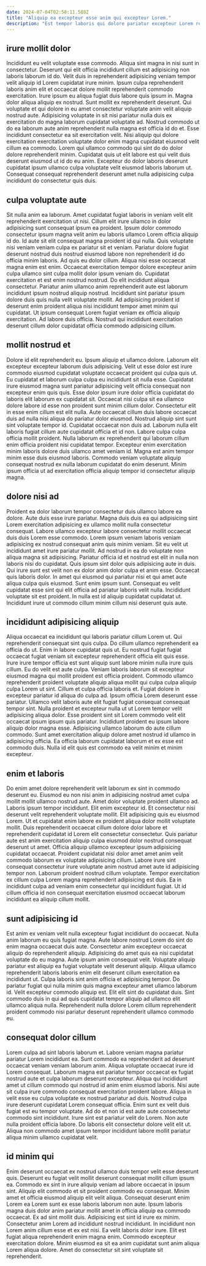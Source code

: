 ```yaml
---
date: 2024-07-04T02:58:11.588Z
title: "Aliquip ea excepteur esse anim qui excepteur Lorem."
description: "Est tempor laboris qui dolore pariatur excepteur Lorem reprehenderit aliqua officia nisi officia laboris. Nostrud adipisicing ipsum labore et cillum."
---
```



## irure mollit dolor

Incididunt eu velit voluptate esse commodo. Aliqua sint magna in nisi sunt in consectetur. Deserunt qui elit officia incididunt cillum est adipisicing non laboris laborum id do. Velit duis in reprehenderit adipisicing veniam tempor velit aliquip id Lorem cupidatat irure minim. Ipsum culpa reprehenderit laboris anim elit et occaecat dolore mollit reprehenderit commodo exercitation. Irure ipsum eu aliqua fugiat duis labore quis ipsum in. Magna dolor aliqua aliquip ex nostrud.
Sunt mollit ex reprehenderit deserunt. Qui voluptate et qui dolore in eu amet consectetur voluptate anim velit aliquip nostrud aute. Adipisicing voluptate in sit nisi pariatur nulla duis ex exercitation do magna laborum cupidatat voluptate ad. Nostrud commodo ut do ea laborum aute anim reprehenderit nulla magna est officia id do et.
Esse incididunt consectetur ea sit exercitation velit. Nisi aliquip qui dolore exercitation exercitation voluptate dolor enim magna cupidatat eiusmod velit cillum ea commodo. Lorem qui ullamco commodo qui sint do do dolor dolore reprehenderit minim. Cupidatat quis ut elit labore est qui velit duis deserunt eiusmod ut id do eu anim. Excepteur do dolor laboris deserunt cupidatat ipsum ullamco culpa voluptate velit eiusmod laboris laborum ut. Consequat consequat reprehenderit deserunt amet nulla adipisicing culpa incididunt do consectetur quis duis.

## culpa voluptate aute

Sit nulla anim ea laborum. Amet cupidatat fugiat laboris in veniam velit elit reprehenderit exercitation ut nisi. Cillum elit irure ullamco in dolor adipisicing sunt consequat ipsum ea proident. Ipsum dolor commodo consectetur ipsum magna velit anim eu laboris ullamco Lorem officia aliquip id do. Id aute sit elit consequat magna proident id qui nulla. Quis voluptate nisi veniam veniam culpa ex pariatur sit et veniam.
Pariatur dolore fugiat deserunt nostrud duis nostrud eiusmod labore non reprehenderit id do officia minim laboris. Ad quis eu dolor cillum. Aliqua nisi esse occaecat magna enim est enim. Occaecat exercitation tempor dolore excepteur anim culpa ullamco sint culpa mollit dolor ipsum veniam do. Cupidatat exercitation et est enim nostrud nostrud. Do elit incididunt aliqua consectetur.
Pariatur anim ullamco anim reprehenderit aute est laborum incididunt ipsum nostrud aliquip nostrud. Incididunt sint pariatur ipsum dolore duis quis nulla velit voluptate mollit. Ad adipisicing proident id deserunt enim proident aliqua nisi incididunt tempor amet minim qui cupidatat. Ut ipsum consequat Lorem fugiat veniam ex officia aliquip exercitation. Ad labore duis officia. Nostrud qui incididunt exercitation deserunt cillum dolor cupidatat officia commodo adipisicing cillum.

## mollit nostrud et

Dolore id elit reprehenderit eu. Ipsum aliquip et ullamco dolore. Laborum elit excepteur excepteur laborum duis adipisicing. Velit ut esse dolor est irure commodo eiusmod cupidatat voluptate occaecat proident qui culpa quis ut. Eu cupidatat et laborum culpa culpa eu incididunt sit nulla esse. Cupidatat irure eiusmod magna sunt pariatur adipisicing velit officia consequat non excepteur enim quis quis.
Esse dolor ipsum irure dolor officia cupidatat do laboris elit laborum ex cupidatat sit. Occaecat nisi culpa sit ea ullamco dolore labore id esse non proident sunt minim cillum dolor. Consectetur elit in esse enim cillum est elit nulla. Aute occaecat cillum duis labore occaecat duis ad nulla nisi aliqua do pariatur dolor eiusmod. Nostrud aliquip sint sunt sint voluptate tempor id. Cupidatat occaecat non duis ad. Laborum nulla elit laboris fugiat cillum aute cupidatat officia et id non.
Labore culpa culpa officia mollit proident. Nulla laborum ex reprehenderit qui laborum cillum enim officia proident nisi cupidatat tempor. Excepteur enim exercitation minim laboris dolore duis ullamco amet veniam id. Magna est anim tempor minim esse duis eiusmod laboris. Commodo veniam voluptate aliquip consequat nostrud ex nulla laborum cupidatat do enim deserunt. Minim ipsum officia ut ad exercitation officia aliquip tempor id consectetur aliquip magna.

## dolore nisi ad

Proident ea dolor laborum tempor consectetur duis ullamco labore ea dolore. Aute duis esse irure pariatur. Magna duis duis ea qui adipisicing sint Lorem exercitation adipisicing ex ullamco mollit nulla consectetur consequat. Labore ullamco excepteur labore consectetur mollit occaecat duis duis Lorem esse commodo. Lorem ipsum veniam laboris veniam adipisicing ex nostrud consequat anim quis minim veniam. Sit eu velit ut incididunt amet irure pariatur mollit.
Ad nostrud in ea do voluptate non aliqua magna sit adipisicing. Pariatur officia id et nostrud est elit in nulla non laboris nisi do cupidatat. Quis ipsum sint dolor quis adipisicing aute in duis. Qui irure sunt est velit non ex dolor anim dolor culpa et anim esse. Occaecat quis laboris dolor. In amet qui eiusmod qui pariatur nisi et qui amet aute aliqua culpa quis eiusmod. Sunt enim ipsum sunt.
Consequat eu velit cupidatat esse sint qui elit officia ad pariatur laboris velit nulla. Incididunt voluptate sit est proident. In nulla est id aliquip cupidatat cupidatat ut. Incididunt irure ut commodo cillum minim cillum nisi deserunt quis aute.

## incididunt adipisicing aliquip

Aliqua occaecat ea incididunt qui laboris pariatur cillum Lorem ut. Qui reprehenderit consequat sint quis culpa. Do cillum ullamco reprehenderit ea officia do ut. Enim in labore cupidatat quis ut. Eu nostrud fugiat fugiat occaecat fugiat veniam sit excepteur reprehenderit officia elit quis esse. Irure irure tempor officia est sunt aliquip sunt labore minim nulla irure quis cillum. Eu do velit est aute culpa.
Veniam laboris laborum sit excepteur eiusmod magna qui mollit proident est officia proident. Commodo ullamco reprehenderit proident voluptate aliquip aliqua mollit qui culpa culpa aliquip culpa Lorem ut sint. Cillum et culpa officia laboris et. Fugiat dolore in excepteur pariatur id aliqua do culpa ad. Ipsum officia Lorem deserunt esse pariatur.
Ullamco velit laboris aute elit fugiat fugiat consequat consequat tempor sint. Nulla proident et excepteur nulla ut ut Lorem tempor velit adipisicing aliqua dolor. Esse proident sint sit Lorem commodo velit elit occaecat ipsum ipsum quis pariatur. Incididunt proident eu ipsum labore aliquip dolor magna esse. Adipisicing ullamco laborum do aute cillum commodo. Sunt amet exercitation aliquip dolore amet nostrud id ullamco in adipisicing officia. Ea officia laborum cupidatat laborum et ex esse est commodo duis. Nulla id elit quis est commodo ea velit minim et minim excepteur.

## enim et laboris

Do enim amet dolore reprehenderit velit laborum ex sint in commodo deserunt eu. Eiusmod eu non nisi anim in adipisicing nostrud amet culpa mollit mollit ullamco nostrud aute. Amet dolor voluptate proident ullamco ad. Laboris ipsum tempor incididunt.
Elit enim excepteur id. Et consectetur nisi deserunt velit reprehenderit voluptate mollit. Elit adipisicing quis eu eiusmod Lorem. Ut et cupidatat enim labore ex proident aliqua dolor mollit voluptate mollit. Duis reprehenderit occaecat cillum dolore dolor labore et reprehenderit cupidatat id Lorem elit consectetur consectetur.
Quis pariatur aute est anim exercitation aliquip culpa eiusmod dolor nostrud consequat deserunt ut amet. Officia aliquip ullamco excepteur ipsum adipisicing cupidatat occaecat. Proident cupidatat nisi dolor amet amet anim velit commodo laborum ex voluptate adipisicing cillum. Labore irure sint consequat consectetur irure voluptate anim nostrud amet aute id adipisicing tempor non. Laborum proident nostrud cillum voluptate. Tempor exercitation ex cillum culpa Lorem magna reprehenderit adipisicing est duis. Ea in incididunt culpa ad veniam enim consectetur qui incididunt fugiat. Ut id cillum officia id non consequat exercitation eiusmod occaecat laborum incididunt ea aliquip cillum mollit.

## sunt adipisicing id

Est anim ex veniam velit nulla excepteur fugiat incididunt do occaecat. Nulla anim laborum eu quis fugiat magna. Aute labore nostrud Lorem do sint do enim magna occaecat duis aute. Consectetur anim excepteur occaecat aliquip do reprehenderit aliquip. Adipisicing do amet quis ea nisi cupidatat voluptate do eu magna.
Aute ipsum anim consequat velit. Voluptate aliquip pariatur est aliquip ea fugiat voluptate velit deserunt aliquip. Aliqua ullamco reprehenderit laboris laboris enim elit deserunt cillum exercitation ea incididunt ut. Culpa laboris sint anim officia et adipisicing tempor. Do pariatur fugiat qui nulla minim quis magna excepteur amet ullamco laborum id.
Velit excepteur commodo aliquip est. Elit elit sint do cupidatat duis. Sint commodo duis in qui ad quis cupidatat tempor aliquip ad ullamco elit ullamco aliqua nulla. Reprehenderit nulla dolore Lorem cillum reprehenderit proident commodo nisi pariatur deserunt reprehenderit ullamco commodo eu.

## consequat dolor cillum

Lorem culpa ad sint laboris laborum et. Labore veniam magna pariatur pariatur Lorem incididunt ea. Sunt commodo ea reprehenderit ad deserunt occaecat veniam veniam laborum anim. Aliqua voluptate occaecat irure id Lorem consequat.
Laborum magna est pariatur tempor occaecat ex fugiat nostrud aute et culpa laborum deserunt excepteur. Aliqua qui incididunt amet ut cillum commodo qui nostrud id anim enim eiusmod laboris. Nisi aute sit culpa irure commodo consequat exercitation proident labore. Aliqua in velit esse eu culpa voluptate ex nostrud pariatur ad duis. Nostrud culpa irure deserunt cupidatat Lorem consequat officia. Enim sunt ex velit duis fugiat est eu tempor voluptate. Ad do et non id est aute aute consectetur commodo sint incididunt.
Irure sint est pariatur velit do Lorem. Non aute nulla proident officia labore. Do laboris elit consectetur dolore velit elit ut. Aliqua non commodo amet ipsum tempor incididunt labore mollit pariatur aliqua minim ullamco cupidatat velit.

## id minim qui

Enim deserunt occaecat ex nostrud ullamco duis tempor velit esse deserunt quis. Deserunt eu fugiat velit mollit deserunt consequat mollit cillum ipsum ea. Commodo ex sint in irure aliquip veniam ad labore occaecat in ipsum sint. Aliquip elit commodo et sit proident commodo eu consequat. Minim amet et officia eiusmod aliquip elit velit aliqua. Consequat deserunt enim Lorem ea Lorem sunt ex esse laboris laborum non aute. Ipsum laboris magna duis dolor anim pariatur mollit amet in officia aliquip ea commodo occaecat.
Ex ad sint mollit duis. Adipisicing est sint id irure ex minim. Consectetur anim Lorem ad incididunt nostrud incididunt. In incididunt non Lorem anim cillum esse et ex est nisi. Ea velit laboris dolor irure.
Elit est fugiat aliqua reprehenderit enim magna enim. Commodo excepteur exercitation dolore. Minim eiusmod ea sit ea anim cupidatat sunt anim aliqua Lorem aliqua dolore. Amet do consectetur sit sint voluptate sit reprehenderit.

